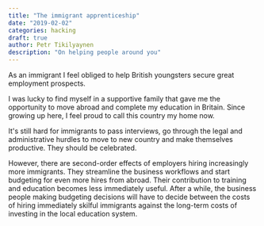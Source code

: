 ```yaml
---
title: "The immigrant apprenticeship"
date: "2019-02-02"
categories: hacking
draft: true
author: Petr Tikilyaynen
description: "On helping people around you"
---
```


As an immigrant I feel obliged to help British youngsters secure great employment prospects. 

I was lucky to find myself in a supportive family that gave me the opportunity to move abroad and complete my education in Britain. Since growing up here, I feel proud to call this country my home now. 


It's still hard for immigrants to pass interviews, go through the legal and administrative hurdles to move to new country and make themselves productive. They should be celebrated. 

However, there are second-order effects of employers hiring increasingly more immigrants. They streamline the business workflows and start budgeting for even more hires from abroad. Their contribution to training and education becomes less immediately useful. After a while, the business people making budgeting decisions will have to decide between the costs of hiring immediately skilful immigrants against the long-term costs of investing in the local education system. 
